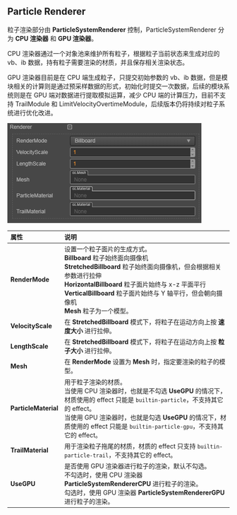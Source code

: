 ## Particle Renderer

粒子渲染部分由 **ParticleSystemRenderer** 控制，ParticleSystemRenderer 分为 **CPU 渲染器** 和 **GPU 渲染器**。

CPU 渲染器通过一个对象池来维护所有粒子，根据粒子当前状态来生成对应的 vb、ib 数据，持有粒子需要渲染的材质，并且保存相关渲染状态。

GPU 渲染器目前是在 CPU 端生成粒子，只提交初始参数的 vb、ib 数据，但是模块相关的计算则是通过预采样数据的形式，初始化时提交一次数据，后续的模块系统则是在 GPU 端对数据进行提取模拟运算，减少 CPU 端的计算压力，目前不支持 TrailModule 和 LimitVelocityOvertimeModule，后续版本仍将持续对粒子系统进行优化改进。

![](particle-system/renderer.png)

| 属性 | 说明 |
| :--- | :--- |
| **RenderMode** | 设置一个粒子面片的生成方式。<br>**Billboard** 粒子始终面向摄像机<br>**StretchedBillboard** 粒子始终面向摄像机，但会根据相关参数进行拉伸<br>**HorizontalBillboard** 粒子面片始终与 x-z 平面平行<br>**VerticalBillboard** 粒子面片始终与 Y 轴平行，但会朝向摄像机<br>**Mesh** 粒子为一个模型。 |
| **VelocityScale** | 在 **StretchedBillboard** 模式下，将粒子在运动方向上按 **速度大小** 进行拉伸。 |
| **LengthScale** | 在 **StretchedBillboard** 模式下，将粒子在运动方向上按 **粒子大小** 进行拉伸。 |
| **Mesh** | 在 **RenderMode** 设置为 **Mesh** 时，指定要渲染的粒子的模型。 |
| **ParticleMaterial** | 用于粒子渲染的材质。<br>当使用 CPU 渲染器时，也就是不勾选 **UseGPU** 的情况下，材质使用的 effect 只能是 `builtin-particle`，不支持其它的 effect。<br>当使用 GPU 渲染器时，也就是勾选 **UseGPU** 的情况下，材质使用的 effect 只能是 `builtin-particle-gpu`，不支持其它的 effect。 |
| **TrailMaterial** | 用于渲染粒子拖尾的材质，材质的 effect 只支持 `builtin-particle-trail`，不支持其它的 effect。 |
| **UseGPU** | 是否使用 GPU 渲染器进行粒子的渲染，默认不勾选。<br>不勾选时，使用 CPU 渲染器 **ParticleSystemRendererCPU** 进行粒子的渲染。<br>勾选时，使用 GPU 渲染器 **ParticleSystemRendererGPU** 进行粒子的渲染。 |

